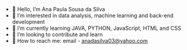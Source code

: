 - 🌸 Hello, I’m Ana Paula Sousa da Silva
- 🌸 I’m interested in data analysis, machine learning and back-end development
- 🌸 I’m currently learning JAVA, PYTHON, JavaScript, HTML and CSS
- 🌸 I’m looking to contribute and learn
- 🌸 How to reach me: email - anadasilva03@yahoo.com

<!---
kittycatgirl/kittycatgirl is a ✨ special ✨ repository because its `README.md` (this file) appears on your GitHub profile.
You can click the Preview link to take a look at your changes.
--->
